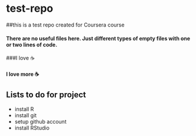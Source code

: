 # test-repo
##this is a test repo created for Coursera course
#### There are no useful files here.   Just different types of empty files with one or two lines of code.
###I love :coffee:
#### I love more :coffee:

## Lists to do for project
* install R
* install git
* setup github account
* install RStudio

